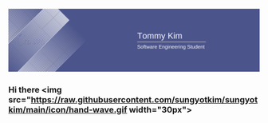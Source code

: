 ![Header](https://raw.githubusercontent.com/sungyotkim/sungyotkim/main/icon/BannerTommyKim.png "Header")

### Hi there <img src="https://raw.githubusercontent.com/sungyotkim/sungyotkim/main/icon/hand-wave.gif width="30px">

<!--
**sungyotkim/sungyotkim** is a ✨ _special_ ✨ repository because its `README.md` (this file) appears on your GitHub profile.

Here are some ideas to get you started:

- 🔭 I’m currently working on ...
- 🌱 I’m currently learning ...
- 👯 I’m looking to collaborate on ...
- 🤔 I’m looking for help with ...
- 💬 Ask me about ...
- 📫 How to reach me: ...
- 😄 Pronouns: ...
- ⚡ Fun fact: ...
-->
